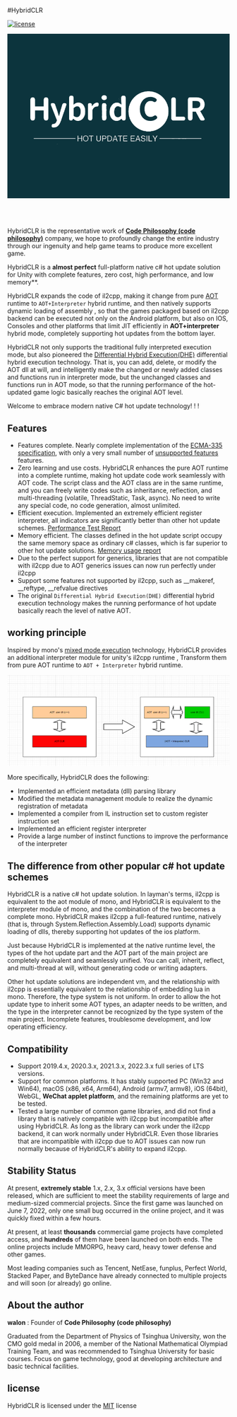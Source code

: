 #HybridCLR

[![license](http://img.shields.io/badge/license-MIT-blue.svg)](https://github.com/focus-creative-games/hybridclr/blob/main/LICENSE)

![logo](../img/logo.png)

<br/>
<br/>

HybridCLR is the representative work of **[Code Philosophy (code philosophy)](https://code-philosophy.com/)** company, we hope to profoundly change the entire industry through our ingenuity and help game teams to produce more excellent game.

HybridCLR is a **almost perfect** full-platform native c# hot update solution for Unity with complete features, zero cost, high performance, and low memory**.

HybridCLR expands the code of il2cpp, making it change from pure [AOT](https://en.wikipedia.org/wiki/Ahead-of-time_compilation) runtime to `AOT+Interpreter` hybrid runtime, and then natively supports dynamic loading of assembly , so that the games packaged based on il2cpp backend can be executed not only on the Android platform, but also on IOS, Consoles and other platforms that limit JIT efficiently in **AOT+interpreter** hybrid mode, completely supporting hot updates from the bottom layer.

HybridCLR not only supports the traditional fully interpreted execution mode, but also pioneered the [Differential Hybrid Execution(DHE)](/en/advanced/differentialhybridexecution.md) differential hybrid execution technology. That is, you can add, delete, or modify the AOT dll at will, and intelligently make the changed or newly added classes and functions run in interpreter mode, but the unchanged classes and functions run in AOT mode, so that the running performance of the hot-updated game logic basically reaches the original AOT level.

Welcome to embrace modern native C# hot update technology! ! !


## Features

- Features complete. Nearly complete implementation of the [ECMA-335 specification](https://www.ecma-international.org/publications-and-standards/standards/ecma-335/), with only a very small number of [unsupported features](/en/basic/notsupportedfeatures.md) features.
- Zero learning and use costs. HybridCLR enhances the pure AOT runtime into a complete runtime, making hot update code work seamlessly with AOT code. The script class and the AOT class are in the same runtime, and you can freely write codes such as inheritance, reflection, and multi-threading (volatile, ThreadStatic, Task, async). No need to write any special code, no code generation, almost unlimited.
- Efficient execution. Implemented an extremely efficient register interpreter, all indicators are significantly better than other hot update schemes. [Performance Test Report](/en/basic/performance.md)
- Memory efficient. The classes defined in the hot update script occupy the same memory space as ordinary c# classes, which is far superior to other hot update solutions. [Memory usage report](/en/basic/memory.md)
- Due to the perfect support for generics, libraries that are not compatible with il2cpp due to AOT generics issues can now run perfectly under il2cpp
- Support some features not supported by il2cpp, such as __makeref, __reftype, __refvalue directives
- The original `Differential Hybrid Execution(DHE)` differential hybrid execution technology makes the running performance of hot update basically reach the level of native AOT.

## working principle

Inspired by mono's [mixed mode execution](https://www.mono-project.com/news/2017/11/13/mono-interpreter/) technology, HybridCLR provides an additional interpreter module for unity's il2cpp runtime , Transform them from pure AOT runtime to `AOT + Interpreter` hybrid runtime.

![icon](../img/hybridclr/architecture.png)

More specifically, HybridCLR does the following:

- Implemented an efficient metadata (dll) parsing library
- Modified the metadata management module to realize the dynamic registration of metadata
- Implemented a compiler from IL instruction set to custom register instruction set
- Implemented an efficient register interpreter
- Provide a large number of instinct functions to improve the performance of the interpreter

## The difference from other popular c# hot update schemes

HybridCLR is a native c# hot update solution. In layman's terms, il2cpp is equivalent to the aot module of mono, and HybridCLR is equivalent to the interpreter module of mono, and the combination of the two becomes a complete mono. HybridCLR makes il2cpp a full-featured runtime, natively (that is, through System.Reflection.Assembly.Load) supports dynamic loading of dlls, thereby supporting hot updates of the ios platform.

Just because HybridCLR is implemented at the native runtime level, the types of the hot update part and the AOT part of the main project are completely equivalent and seamlessly unified. You can call, inherit, reflect, and multi-thread at will, without generating code or writing adapters.

Other hot update solutions are independent vm, and the relationship with il2cpp is essentially equivalent to the relationship of embedding lua in mono. Therefore, the type system is not uniform. In order to allow the hot update type to inherit some AOT types, an adapter needs to be written, and the type in the interpreter cannot be recognized by the type system of the main project. Incomplete features, troublesome development, and low operating efficiency.

## Compatibility

- Support 2019.4.x, 2020.3.x, 2021.3.x, 2022.3.x full series of LTS versions. 
- Support for common platforms. It has stably supported PC (Win32 and Win64), macOS (x86, x64, Arm64), Android (armv7, armv8), iOS (64bit), WebGL, **WeChat applet platform**, and the remaining platforms are yet to be tested.
- Tested a large number of common game libraries, and did not find a library that is natively compatible with il2cpp but incompatible after using HybridCLR. As long as the library can work under the il2cpp backend, it can work normally under HybridCLR. Even those libraries that are incompatible with il2cpp due to AOT issues can now run normally because of HybridCLR's ability to expand il2cpp.

## Stability Status

At present, **extremely stable** 1.x, 2.x, 3.x official versions have been released, which are sufficient to meet the stability requirements of large and medium-sized commercial projects. Since the first game was launched on June 7, 2022, only one small bug occurred in the online project, and it was quickly fixed within a few hours.

At present, at least **thousands** commercial game projects have completed access, and **hundreds** of them have been launched on both ends. The online projects include MMORPG, heavy card, heavy tower defense and other games.

Most leading companies such as Tencent, NetEase, funplus, Perfect World, Stacked Paper, and ByteDance have already connected to multiple projects and will soon (or already) go online.


## About the author

**walon** : Founder of **Code Philosophy (code philosophy)**

Graduated from the Department of Physics of Tsinghua University, won the CMO gold medal in 2006, a member of the National Mathematical Olympiad Training Team, and was recommended to Tsinghua University for basic courses. Focus on game technology, good at developing architecture and basic technical facilities.

## license

HybridCLR is licensed under the [MIT](https://github.com/focus-creative-games/hybridclr/blob/main/LICENSE) license